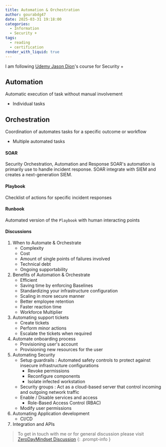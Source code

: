 ```yaml
---
title: Automation & Orchestration
author: gourabdg47
date: 2025-03-31 19:18:00
categories:
  - Information
  - Security +
tags:
  - reading
  - certification
render_with_liquid: true
---
```

I am following [Udemy Jason Dion](https://www.udemy.com/course/securityplus/learn/lecture/40324620#overview)'s course for Security +

## Automation
Automatic execution of task without manual involvement 
* Individual tasks

## Orchestration
Coordination of automates tasks for a specific outcome or workflow
- Multiple automated tasks

#### SOAR 
Security Orchestration, Automation and Response 
SOAR's automation is primarily use to handle incident response. SOAR integrate with SIEM and creates a next-generation SIEM.
#### Playbook
Checklist of actions for specific incident responses 
#### Runbook
Automated version of the `Playbook` with human interacting points

#### Discussions
1. When to Automate & Orchestrate
	- Complexity
	- Cost
	- Amount of single points of failures involved 
	- Technical debt
	- Ongoing supportability
2. Benefits of Automation & Orchestrate
	- Efficient
	- Saving time by enforcing Baselines 
	- Standardizing your infrastructure configuration
	- Scaling in more secure manner
	- Better employee retention
	- Faster reaction time
	- Workforce Multiplier
3. Automating support tickets 
	- Create tickets
	- Perform minor actions
	- Escalate the tickets when required 
4. Automate onboarding process
	- Provisioning user's account 
	- Provisioning new resources for the user
5. Automating Security 
	- Setup guardrails : Automated safety controls to protect against insecure infrastructure configurations
		- Revoke permissions
		- Reconfigure components 
		- Isolate infected workstation
	- Security groups : Act as a cloud-based server that control incoming and outgoing network traffic 
	- Enable / Disable services and access
		- Role-Based Access Control (RBAC)
	- Modify user permissions 
6. Automating Application development 
	- CI/CD
7. Integration and APIs






> To get in touch with me or for general discussion please visit [ZeroDayMindset Discussion](https://github.com/orgs/X3N0-G0D/discussions/1) 
{: .prompt-info }